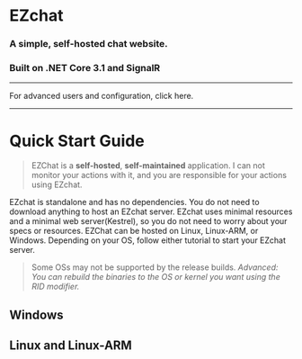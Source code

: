 # EZchat
### A simple, self-hosted chat website.
### Built on .NET Core 3.1 and SignalR

---

For advanced users and configuration, click here.

---

# Quick Start Guide
> EZChat is a **self-hosted**, **self-maintained** application. I can not monitor your actions with it, and you are responsible for your actions using EZchat.

EZchat is standalone and has no dependencies. You do not need to download anything to host an EZchat server.
EZchat uses minimal resources and a minimal web server(Kestrel), so you do not need to worry about your specs or resources.
EZChat can be hosted on Linux, Linux-ARM, or Windows. Depending on your OS, follow either tutorial to start your EZchat server.

> Some OSs may not be supported by the release builds.  *Advanced: You can rebuild the binaries to the OS or kernel you want using the RID modifier.*

## Windows

## Linux and Linux-ARM
